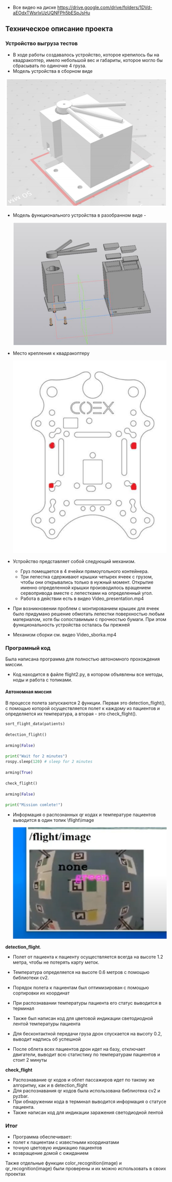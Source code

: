 * Все видео на диске https://drive.google.com/drive/folders/1DVd-aEOdxTWsrlxUzUQNFPh5bESpJsHu
## Техническое описание проекта

### Устройство выгруза тестов

- В ходе работы создавалось устройство, которое крепилось бы на квадракоптер, имело небольшой вес и габариты, которое могло бы сбрасывать по одиночке 4 груза.
- Модель устройства в сборном виде

![image-20200417084753334](1.png)

- Модель функционального устройства в разобранном виде -

  ![image-20200417085908530](2.png)

- Место крепления к квадракоптеру

  ![image-20200417090444096](3.png)

- Устройство представляет собой следующий механизм.

  - Груз помещается в 4 ячейки прямоугольного контейнера.
  - Три лепестка сдерживают крышки четырех ячеек с грузом, чтобы они открывались только в нужный момент. Открытие именно определенной крышки производилось вращением сервопривода вместе с лепестками на определенный угол.
  - Работа в действии есть в видео Video_presentation.mp4

- При возникновении проблем с монтированием крышек для ячеек было придумано решение обмотать лепестки поверхностью любым материалом, хотя бы сопоставимым с прочностью бумаги. При этом функциональность устройства осталась бы прежней
- Механизм сборки см. видео Video_sborka.mp4

### Програмный код

Была написана программа для полностью автономного прохождения миссии.

- Код находится в файле flight2.py, в котором объявлены все методы, ноды и работа с топиками.

####  Автономная миссия

В процессе полета запускаются 2 функции. Первая это detection_flight(), с помощью которой осуществляется полет к каждому из пациентов и определяется их температура, а вторая - это check_flight().

~~~ python
sort_flight_data(patients)

detection_flight()

arming(False)

print("Wait for 2 minutes")
rospy.sleep(120) # sleep for 2 minutes

arming(True)

check_flight()

arming(False)

print("Mission comlete!")
~~~



- Информация о распознанных qr кодах и температуре пациентов выводится в один топик \flight\image

  <img src="4.png" alt="image-20200417092501386" style="zoom:50%;" />



**detection_flight**.

- Полет от пациента к пациенту осуществляется всегда на высоте 1.2 метра, чтобы не потерять карту меток.

- Температура определяется на высоте 0.6 метров с помощью библиотеки cv2.
- Порядок полета к пациентам был оптимизирован с помощью сортировки их координат
- При распознавании температуры пациента его статус выводится в терминал
- Также был написан код для цветовой индикации светодиодной лентой температуры пациента
- Для бесконтактной передачи груза дрон спускается на высоту 0.2, выводит надпись об успешной
- После облета всех пациентов дрон идет на базу, отключает двигатели, выводит всю статистику по температурам пациентов и стоит 2 минуты



**check_flight**

- Распознавание qr кодов и облет пассажиров идет по такому же алгоритму, как и в detection_flight
- Для распознавания qr кодов была использована библиотека cv2 и pyzbar.
- При обнаружении кода в терминал выводится информация о статусе пациента.
- Также написан код для индикации заражения светодиодной лентой


### Итог
- Программа обеспечивает:
- полет к пациентам с известными координатами
- точную цветовую индикацию пациентов
- возвращение домой с ожиданием

Также отдельные функции color_recognition(image) и qr_recognition(image) были проверены и их можно использовать в своих проектах
